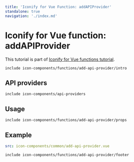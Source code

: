 ```yaml
title: 'Iconify for Vue Function: addAPIProvider'
standalone: true
navigation: './index.md'
```

# Iconify for Vue function: addAPIProvider

This tutorial is part of [Iconify for Vue functions tutorial](./index.md#functions).

`include icon-components/functions/add-api-provider/intro`

## API providers

`include icon-components/api-providers`

## Usage

`include icon-components/functions/add-api-provider/props`

## Example

```yaml
src: icon-components/common/add-api-provider.vue
```

`include icon-components/functions/add-api-provider/footer`
